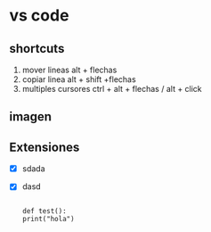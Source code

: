 # vs code 

## shortcuts

1. mover lineas alt + flechas
2. copiar linea alt + shift +flechas
3. multiples cursores ctrl + alt + flechas / alt + click 
## imagen

## Extensiones
- [x] sdada 
- [x] dasd
  
    ``` pyhton

    def test():
    print("hola")
    ```
    <!-- ![imagen](https://m.media-amazon.com/images/I/51b4vnv6YKL._UF894,1000_QL80_.jpg) -->



